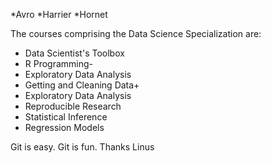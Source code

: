 *Avro
*Harrier
*Hornet

The courses comprising the Data Science Specialization are:

* Data Scientist's Toolbox
* R Programming-
* Exploratory Data Analysis
* Getting and Cleaning Data+
* Exploratory Data Analysis
* Reproducible Research
* Statistical Inference
* Regression Models

Git is easy. Git is fun. Thanks Linus